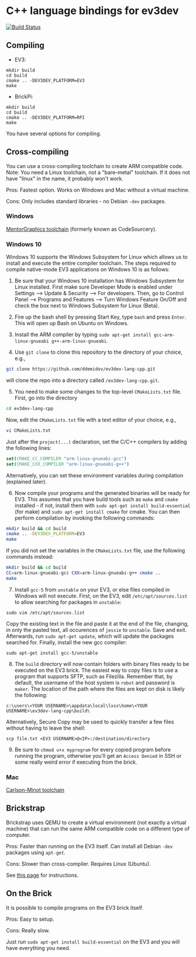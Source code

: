 # C++ language bindings for ev3dev

[![Build Status](https://travis-ci.org/ddemidov/ev3dev-lang-cpp.svg?branch=master)](https://travis-ci.org/ddemidov/ev3dev-lang-cpp)

## Compiling

* EV3:
```
mkdir build
cd build
cmake .. -DEV3DEV_PLATFORM=EV3
make
```

* BrickPi:
```
mkdir build
cd build
cmake .. -DEV3DEV_PLATFORM=RPI
make
```

You have several options for compiling.

## Cross-compiling

You can use a cross-compiling toolchain to create ARM compatible code. Note:
You need a Linux toolchain, not a "bare-metal" toolchain. If it does not have
"linux" in the name, it probably won't work.

Pros: Fastest option. Works on Windows and Mac without a virtual machine.

Cons: Only includes standard libraries - no Debian `-dev` packages.

### Windows

[MentorGraphics toolchain](http://sourcery.mentor.com/public/gnu_toolchain/arm-none-linux-gnueabi/arm-2014.05-29-arm-none-linux-gnueabi.exe) (formerly known as CodeSourcery).

### Windows 10

Windows 10 supports the Windows Subsystem for Linux which allows us to install and execute the entire compiler toolchain. The steps required to compile native-mode EV3 applications on Windows 10 is as follows:

1. Be sure that your Windows 10 installation has Windows Subsystem for Linux installed. First make sure Developer Mode is enabled under Settings --> Update & Security --> For developers. Then, go to Control Panel --> Programs and Features --> Turn Windows Feature On/Off and check the box next to Windows Subsystem for Linux (Beta).

2. Fire up the bash shell by pressing Start Key, type `bash` and press `Enter`. This will open up Bash on Ubuntu on Windows.

3. Install the ARM compiler by typing `sudo apt-get install gcc-arm-linux-gnueabi g++-arm-linux-gnueabi`.

4. Use `git clone` to clone this repository to the directory of your choice, e.g.,

```sh
git clone https://github.com/ddemidov/ev3dev-lang-cpp.git
```

will clone the repo into a directory called `/ev3dev-lang-cpp.git`.

5. You need to make some changes to the top-level `CMakeLists.txt` file. First, go into the directory

```sh
cd ev3dev-lang-cpp
```
Now, edit the `CMakeLists.txt` file with a text editor of your choice, e.g.,

```sh
vi CMakeLists.txt
```

Just after the `project(...)` declaration, set the C/C++ compilers by adding the following lines:

```cmake
set(CMAKE_CC_COMPILER "arm-linux-gnueabi-gcc")
set(CMAKE_CXX_COMPILER "arm-linux-gnueabi-g++")
```

Alternatively, you can set these environment variables during compilation (explained later).

6. Now compile your programs and the generated binaries will be ready for EV3. This assumes that you have build tools such as `make` and `cmake` installed - if not, install them with `sudo apt-get install build-essential` (for make) and `sudo apt-get install cmake` for cmake. You can then perform compilation by invoking the following commands:

```sh
mkdir build && cd build
cmake .. -DEV3DEV_PLATFORM=EV3
make
```

If you did not set the variables in the `CMakeLists.txt` file, use the following commands instead:

```sh
mkdir build && cd build
CC=arm-linux-gnueabi-gcc CXX=arm-linux-gnueabi-g++ cmake ..
make
```

7. Install `gcc-5` from `unstable` on your EV3, or else files compiled in Windows will not execute. First, on the EV3, edit `/etc/apt/sources.list` to allow searching for packages in `unstable`:

```
sudo vim /etc/apt/sources.list
```
Copy the existing text in the file and paste it at the end of the file, changing, in only the pasted text, all occurences of `jessie` to `unstable`. Save and exit. Afterwards, run `sudo apt-get update`, which will update the packages searched for. Finally, install the new gcc compiler:

```
sudo apt-get install gcc-5/unstable
```

8. The `build` directory will now contain folders with binary files ready to be executed on the EV3 brick. The easiest way to copy files is to use a program that supports SFTP, such as Filezilla. Remember that, by default, the username of the host system is `robot` and password is `maker`. The location of the path where the files are kept on disk is likely the following:

```
c:\users\<YOUR USERNAME>\appdata\local\lxss\home\<YOUR USERNAME>\ev3dev-lang-cpp\build\
```

Alternatively, Secure Copy may be used to quickly transfer a few files without having to leave the shell:

```
scp file.txt <EV3 USERNAME>@<IP>:/destination/directory
```

9. Be sure to `chmod u+x myprogram` for every copied program before running the program, otherwise you'll get an `Access Denied` in SSH or some really weird error if executing from the brick.

### Mac

[Carlson-Minot toolchain](http://www.carlson-minot.com/available-arm-gnu-linux-g-lite-builds-for-mac-os-x/mac-os-x-arm-gnu-linux-g-lite-201405-29-toolchain)


## Brickstrap

Brickstrap uses QEMU to create a virtual environment (not exactly a virtual
machine) that can run the same ARM compatible code on a different type of
computer.

Pros: Faster than running on the EV3 itself. Can install all Debian `-dev`
packages using `apt-get`.

Cons: Slower than cross-compiler. Requires Linux (Ubuntu).

See [this page](https://github.com/ev3dev/ev3dev/wiki/Using-brickstrap-to-cross-compile-and-debug) for instructions.


## On the Brick

It is possible to compile programs on the EV3 brick itself.

Pros: Easy to setup.

Cons: Really slow.

Just run `sudo apt-get install build-essential` on the EV3 and you will have
everything you need.
